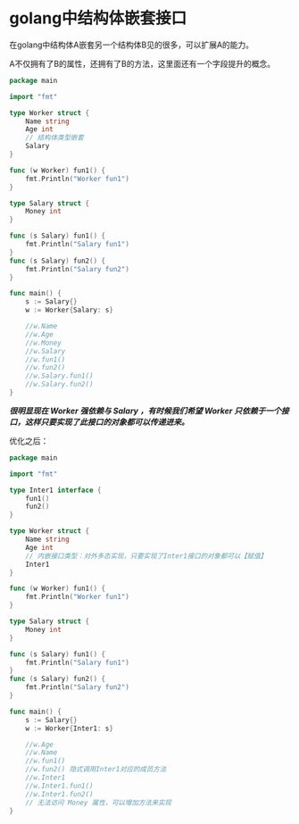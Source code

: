 # golang中结构体嵌套接口
在golang中结构体A嵌套另一个结构体B见的很多，可以扩展A的能力。

A不仅拥有了B的属性，还拥有了B的方法，这里面还有一个字段提升的概念。

```go
package main

import "fmt"

type Worker struct {
	Name string
	Age int
	// 结构体类型嵌套
	Salary
}

func (w Worker) fun1() {
	fmt.Println("Worker fun1")
}

type Salary struct {
	Money int
}

func (s Salary) fun1() {
	fmt.Println("Salary fun1")
}
func (s Salary) fun2() {
	fmt.Println("Salary fun2")
}

func main() {
	s := Salary{}
	w := Worker{Salary: s}

	//w.Name
	//w.Age
	//w.Money
	//w.Salary
	//w.fun1()
	//w.fun2()
	//w.Salary.fun1()
	//w.Salary.fun2()
}
```

***很明显现在 Worker 强依赖与 Salary ，有时候我们希望 Worker 只依赖于一个接口，这样只要实现了此接口的对象都可以传递进来。***

优化之后：

```go
package main

import "fmt"

type Inter1 interface {
	fun1()
	fun2()
}

type Worker struct {
	Name string
	Age int
	// 内嵌接口类型：对外多态实现，只要实现了Inter1接口的对象都可以【赋值】
	Inter1
}

func (w Worker) fun1() {
	fmt.Println("Worker fun1")
}

type Salary struct {
	Money int
}

func (s Salary) fun1() {
	fmt.Println("Salary fun1")
}
func (s Salary) fun2() {
	fmt.Println("Salary fun2")
}

func main() {
	s := Salary{}
	w := Worker{Inter1: s}

	//w.Age
	//w.Name
	//w.fun1()
	//w.fun2() 隐式调用Inter1对应的成员方法
	//w.Inter1
	//w.Inter1.fun1()
	//w.Inter1.fun2()
	// 无法访问 Money 属性，可以增加方法来实现
}
```

